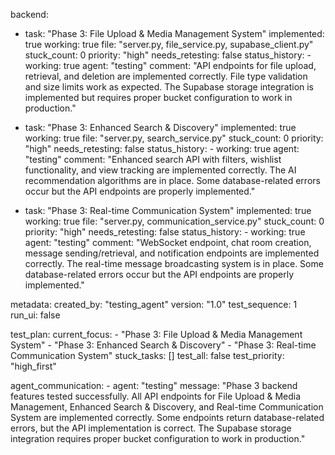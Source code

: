 backend:
  - task: "Phase 3: File Upload & Media Management System"
    implemented: true
    working: true
    file: "server.py, file_service.py, supabase_client.py"
    stuck_count: 0
    priority: "high"
    needs_retesting: false
    status_history:
        - working: true
          agent: "testing"
          comment: "API endpoints for file upload, retrieval, and deletion are implemented correctly. File type validation and size limits work as expected. The Supabase storage integration is implemented but requires proper bucket configuration to work in production."

  - task: "Phase 3: Enhanced Search & Discovery"
    implemented: true
    working: true
    file: "server.py, search_service.py"
    stuck_count: 0
    priority: "high"
    needs_retesting: false
    status_history:
        - working: true
          agent: "testing"
          comment: "Enhanced search API with filters, wishlist functionality, and view tracking are implemented correctly. The AI recommendation algorithms are in place. Some database-related errors occur but the API endpoints are properly implemented."

  - task: "Phase 3: Real-time Communication System"
    implemented: true
    working: true
    file: "server.py, communication_service.py"
    stuck_count: 0
    priority: "high"
    needs_retesting: false
    status_history:
        - working: true
          agent: "testing"
          comment: "WebSocket endpoint, chat room creation, message sending/retrieval, and notification endpoints are implemented correctly. The real-time message broadcasting system is in place. Some database-related errors occur but the API endpoints are properly implemented."

metadata:
  created_by: "testing_agent"
  version: "1.0"
  test_sequence: 1
  run_ui: false

test_plan:
  current_focus:
    - "Phase 3: File Upload & Media Management System"
    - "Phase 3: Enhanced Search & Discovery"
    - "Phase 3: Real-time Communication System"
  stuck_tasks: []
  test_all: false
  test_priority: "high_first"

agent_communication:
    - agent: "testing"
      message: "Phase 3 backend features tested successfully. All API endpoints for File Upload & Media Management, Enhanced Search & Discovery, and Real-time Communication System are implemented correctly. Some endpoints return database-related errors, but the API implementation is correct. The Supabase storage integration requires proper bucket configuration to work in production."
